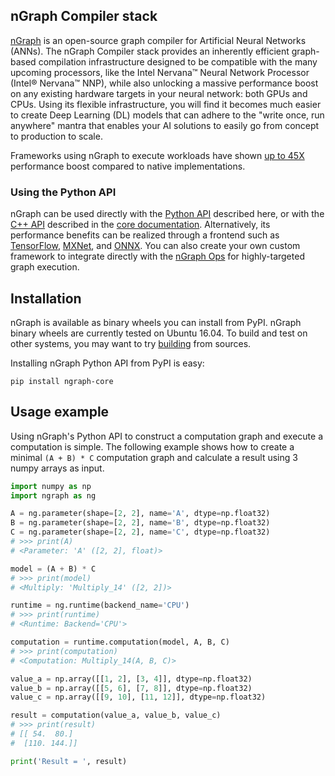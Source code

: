 ## nGraph Compiler stack

[nGraph][ngraph_github] is an open-source graph compiler for Artificial 
Neural Networks (ANNs). The nGraph Compiler stack provides an inherently 
efficient graph-based compilation infrastructure designed to be compatible 
with the many upcoming processors, like the Intel Nervana&trade; Neural Network 
Processor (Intel&reg; Nervana&trade; NNP), while also unlocking a massive performance 
boost on any existing hardware targets in your neural network: both GPUs 
and CPUs. Using its flexible infrastructure, you will find it becomes 
much easier to create Deep Learning (DL) models that can adhere to the 
"write once, run anywhere" mantra that enables your AI solutions to easily
go from concept to production to scale.

Frameworks using nGraph to execute workloads have shown [up to 45X] performance 
boost compared to native implementations.

### Using the Python API 

nGraph can be used directly with the [Python API][api_python] described here, or 
with the [C++ API][api_cpp] described in the [core documentation]. Alternatively, 
its performance benefits can be realized through a frontend such as 
[TensorFlow][frontend_tf], [MXNet][frontend_mxnet], and [ONNX][frontend_onnx].
You can also create your own custom framework to integrate directly with the 
[nGraph Ops] for highly-targeted graph execution.

## Installation

nGraph is available as binary wheels you can install from PyPI. nGraph binary 
wheels are currently tested on Ubuntu 16.04. To build and test on other 
systems, you may want to try [building][ngraph_building] from sources.

Installing nGraph Python API from PyPI is easy:

    pip install ngraph-core

## Usage example

Using nGraph's Python API to construct a computation graph and execute a 
computation is simple. The following example shows how to create a minimal 
`(A + B) * C` computation graph and calculate a result using 3 numpy arrays 
as input.


```python
import numpy as np
import ngraph as ng

A = ng.parameter(shape=[2, 2], name='A', dtype=np.float32)
B = ng.parameter(shape=[2, 2], name='B', dtype=np.float32)
C = ng.parameter(shape=[2, 2], name='C', dtype=np.float32)
# >>> print(A)
# <Parameter: 'A' ([2, 2], float)>

model = (A + B) * C
# >>> print(model)
# <Multiply: 'Multiply_14' ([2, 2])>

runtime = ng.runtime(backend_name='CPU')
# >>> print(runtime)
# <Runtime: Backend='CPU'>

computation = runtime.computation(model, A, B, C)
# >>> print(computation)
# <Computation: Multiply_14(A, B, C)>

value_a = np.array([[1, 2], [3, 4]], dtype=np.float32)
value_b = np.array([[5, 6], [7, 8]], dtype=np.float32)
value_c = np.array([[9, 10], [11, 12]], dtype=np.float32)

result = computation(value_a, value_b, value_c)
# >>> print(result)
# [[ 54.  80.]
#  [110. 144.]]

print('Result = ', result)
```

[up to 45X]: https://ai.intel.com/ngraph-compiler-stack-beta-release/
[frontend_onnx]: https://pypi.org/project/ngraph-onnx/
[frontend_mxnet]: https://pypi.org/project/ngraph-mxnet/ 
[frontend_tf]: https://pypi.org/project/ngraph-tensorflow-bridge/
[ngraph_github]: https://github.com/NervanaSystems/ngraph "nGraph on GitHub"
[ngraph_building]: https://github.com/NervanaSystems/ngraph/blob/master/python/BUILDING.md "Building nGraph"
[api_python]: https://ngraph.nervanasys.com/docs/latest/python_api/ "nGraph's Python API documentation"
[api_cpp]: https://ngraph.nervanasys.com/docs/latest/backend-support/cpp-api.html
[core documentation]: https://ngraph.nervanasys.com/docs/latest/core/overview.html
[nGraph Ops]: http://ngraph.nervanasys.com/docs/latest/ops/index.html


